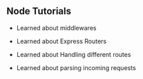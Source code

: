 ## Node Tutorials

- Learned about middlewares

- Learned about Express Routers

- Learned about Handling different routes

- Learned about parsing incoming requests
